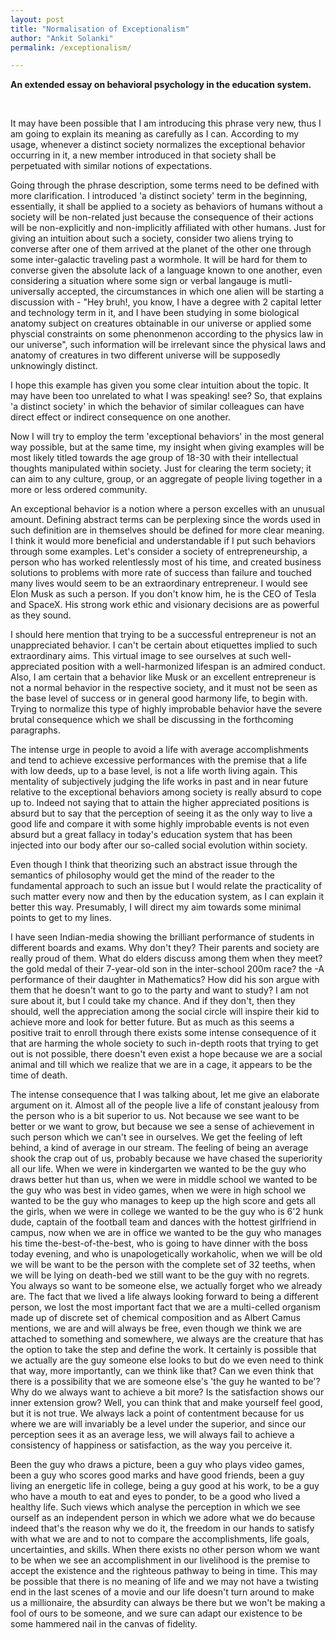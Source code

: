 ```yaml
---
layout: post
title: "Normalisation of Exceptionalism"
author: "Ankit Solanki"
permalink: /exceptionalism/

---
```



**An extended essay on behavioral psychology in the education system.**

<br>

It may have been possible that I am introducing this phrase very new, thus I am going to explain its meaning as carefully as I can. According to my usage, whenever a distinct society normalizes the exceptional behavior occurring in it, a new member introduced in that society shall be perpetuated with similar notions of expectations.

Going through the phrase description, some terms need to be defined with more clarification. I introduced 'a distinct society' term in the beginning, essentially, it shall be applied to a society as behaviors of humans without a society will be non-related just because the consequence of their actions will be non-explicitly and non-implicitly affiliated with other humans. Just for giving an intuition about such a society, consider two aliens trying to converse after one of them arrived at the planet of the other one through some inter-galactic traveling past a wormhole. It will be hard for them to converse given the absolute lack of a language known to one another, even considering a situation where some sign or verbal langauge is mutli-universally accepted, the circumstances in which one alien will be starting a discussion with - "Hey bruh!, you know, I have a degree with 2 capital letter and technology term in it, and I have been studying in some biological anatomy subject on creatures obtainable in our universe or applied some physcial constraints on some phenonmenon according to the physics law in our universe", such information will be irrelevant since the physical laws and anatomy of creatures in two different universe will be supposedly unknowingly distinct.

I hope this example has given you some clear intuition about the topic. It may have been too unrelated to what I was speaking! see? So, that explains 'a distinct society' in which the behavior of similar colleagues can have direct effect or indirect consequence on one another. 

Now I will try to employ the term 'exceptional behaviors' in the most general way possible, but at the same time, my insight when giving examples will be most likely titled towards the age group of 18-30 with their intellectual thoughts manipulated within society. Just for clearing the term society; it can aim to any culture, group, or an aggregate of people living together in a more or less ordered community.

An exceptional behavior is a notion where a person excelles with an unusual amount. Defining abstract terms can be perplexing since the words used in such definition are in themselves should be defined for more clear meaning. I think it would more beneficial and understandable if I put such behaviors through some examples. Let's consider a society of entrepreneurship, a person who has worked relentlessly most of his time, and created business solutions to problems with more rate of success than failure and touched many lives would seem to be an extraordinary entrepreneur. I would see Elon Musk as such a person. If you don't know him, he is the CEO of Tesla and SpaceX. His strong work ethic and visionary decisions are as powerful as they sound.

I should here mention that trying to be a successful entrepreneur is not an unappreciated behavior. I can't be certain about etiquettes implied to such extraordinary aims. This virtual image to see ourselves at such well-appreciated position with a well-harmonized lifespan is an admired conduct. Also, I am certain that a behavior like Musk or an excellent entrepreneur is not a normal behavior in the respective society, and it must not be seen as the base level of success or in general good harmony life, to begin with. Trying to normalize this type of highly improbable behavior have the severe brutal consequence which we shall be discussing in the forthcoming paragraphs.

The intense urge in people to avoid a life with average accomplishments and tend to achieve excessive performances with the premise that a life with low deeds, up to a base level, is not a life worth living again. This mentality of subjectively judging the life works in past and in near future relative to the exceptional behaviors among society is really absurd to cope up to. Indeed not saying that to attain the higher appreciated positions is absurd but to say that the perception of seeing it as the only way to live a good life and compare it with some highly improbable events is not even absurd but a great fallacy in today's education system that has been injected into our body after our so-called social evolution within society. 

Even though I think that theorizing such an abstract issue through the semantics of philosophy would get the mind of the reader to the fundamental approach to such an issue but I would relate the practicality of such matter every now and then by the education system, as I can explain it better this way. Presumably, I will direct my aim towards some minimal points to get to my lines.

I have seen Indian-media showing the brilliant performance of students in different boards and exams. Why don't they? Their parents and society are really proud of them. What do elders discuss among them when they meet? the gold medal of their 7-year-old son in the inter-school 200m race? the -A performance of their daughter in Mathematics? How did his son argue with them that he doesn't want to go to the party and want to study? I am not sure about it, but I could take my chance. And if they don't, then they should, well the appreciation among the social circle will inspire their kid to achieve more and look for better future. But as much as this seems a positive trait to enroll through there exists some intense consequence of it that are harming the whole society to such in-depth roots that trying to get out is not possible, there doesn't even exist a hope because we are a social animal and till which we realize that we are in a cage, it appears to be the time of death.

The intense consequence that I was talking about, let me give an elaborate argument on it. Almost all of the people live a life of constant jealousy from the person who is a bit superior to us. Not because we see want to be better or we want to grow, but because we see a sense of achievement in such person which we can't see in ourselves. We get the feeling of left behind, a kind of average in our stream. The feeling of being an average shook the crap out of us, probably because we have chased the superiority all our life. When we were in kindergarten we wanted to be the guy who draws better hut than us, when we were in middle school we wanted to be the guy who was best in video games, when we were in high school we wanted to be the guy who manages to keep up the high score and gets all the girls, when we were in college we wanted to be the guy who is 6'2 hunk dude, captain of the football team and dances with the hottest girlfriend in campus, now when we are in office we wanted to be the guy who manages his time the-best-of-the-best, who is going to have dinner with the boss today evening, and who is unapologetically workaholic, when we will be old we will be want to be the person with the complete set of 32 teeths, when we will be lying on death-bed we still want to be the guy with no regrets. You always so want to be someone else, we actually forget who we already are. The fact that we lived a life always looking forward to being a different person, we lost the most important fact that we are a multi-celled organism made up of discrete set of chemical composition and as Albert Camus mentions, we are and will always be free, even though we think we are attached to something and somewhere, we always are the creature that has the option to take the step and define the work. It certainly is possible that we actually are the guy someone else looks to but do we even need to think that way, more importantly, can we think like that? Can we even think that there is a possibility that we are someone else's 'the guy he wanted to be'? Why do we always want to achieve a bit more? Is the satisfaction shows our inner extension grow? Well, you can think that and make yourself feel good, but it is not true. We always lack a point of contentment because for us where we are will invariably be a level under the superior, and since our perception sees it as an average less, we will always fail to achieve a consistency of happiness or satisfaction, as the way you perceive it.

Been the guy who draws a picture, been a guy who plays video games, been a guy who scores good marks and have good friends, been a guy living an energetic life in college, being a guy good at his work, to be a guy who have a mouth to eat and eyes to ponder, to be a good who lived a healthy life. Such views which analyse the perception in which we see ourself as an independent person in which we adore what we do because indeed that's the reason why we do it, the freedom in our hands to satisfy with what we are and to not to compare the accomplishments, life goals, uncertainties, and skills. When there exists no other person whom we want to be when we see an accomplishment in our livelihood is the premise to accept the existence and the righteous pathway to being in time. This may be possible that there is no meaning of life and we may not have a twisting end in the last scenes of a movie and our life doesn't turn around to make us a millionaire, the absurdity can always be there but we won't be making a fool of ours to be someone, and we sure can adapt our existence to be some hammered nail in the canvas of fidelity.
